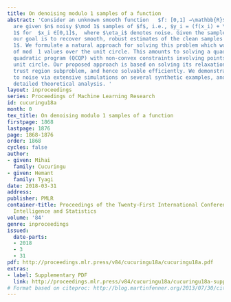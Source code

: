 ```yaml
---
title: On denoising modulo 1 samples of a function
abstract: 'Consider an unknown smooth function   $f: [0,1] →\mathbb{R}$, and say we
  are given $n$ noisy $\mod 1$ samples of $f$, i.e., $y_i = (f(x_i) + \eta_i)\mod
  1$ for  $x_i ∈[0,1]$,  where $\eta_i$ denotes noise. Given the samples $(x_i,y_i)_{i=1}^{n}$
  our goal is to recover smooth, robust estimates of the clean samples $f(x_i) \bmod
  1$. We formulate a natural approach for solving this problem which works with representations
  of mod  1 values over the unit circle. This amounts to solving a quadratically constrained
  quadratic program (QCQP) with non-convex constraints involving points lying on the
  unit circle. Our proposed approach is based on solving its relaxation which is a
  trust region subproblem, and hence solvable efficiently. We demonstrate its robustness
  to noise via extensive simulations on several synthetic examples, and provide a
  detailed theoretical analysis. '
layout: inproceedings
series: Proceedings of Machine Learning Research
id: cucuringu18a
month: 0
tex_title: On denoising modulo 1 samples of a function
firstpage: 1868
lastpage: 1876
page: 1868-1876
order: 1868
cycles: false
author:
- given: Mihai
  family: Cucuringu
- given: Hemant
  family: Tyagi
date: 2018-03-31
address: 
publisher: PMLR
container-title: Proceedings of the Twenty-First International Conference on Artficial
  Intelligence and Statistics
volume: '84'
genre: inproceedings
issued:
  date-parts:
  - 2018
  - 3
  - 31
pdf: http://proceedings.mlr.press/v84/cucuringu18a/cucuringu18a.pdf
extras:
- label: Supplementary PDF
  link: http://proceedings.mlr.press/v84/cucuringu18a/cucuringu18a-supp.pdf
# Format based on citeproc: http://blog.martinfenner.org/2013/07/30/citeproc-yaml-for-bibliographies/
---
```

